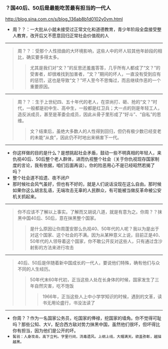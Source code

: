 ### ？国40后、50后是最能吃苦最有担当的一代人
http://blog.sina.com.cn/s/blog_136ab8b1d0102y0vm.html
- 周？？：一大批从小就未接受过正常文化和道德教育，青少年阶段全盘接受整人教育，改开后又不愿意回归正常社会价值观的人
---
>周？？：受那个人性扭曲的大环境影响，这些人中的坏人较其他年龄段的相比，确实要多得太多。
>>尤其是我们对“文？”的反思还羞羞答答，几乎所有人都成了“文？”的受害者，却很难找到加害者，“文？”期间的坏人，一直没有受到应有的惩罚，这也是导致“文？”坏人至今不思悔过，而且继续作恶的一个重要原因。
---
>周？？：生于上世纪四、五十年代的老人，在崇尚打、砸、抢的“文？”时代，一般都是初中生、高中生，一般都是红卫兵；大一点的则是年轻工人，造反派成员，甚至是革委会成员，因此从骨子里形成了“好斗”、“自私”的思维。
>>文？结束后，虽绝大多数人的人性得到回归，但仍有极少数已经变老的未能“从良”，因此仍不时地出来祸害下一代。
---
- 你这样做的目的是什么？是想挑起社会矛盾，鼓动一些不明真相的年轻人，来仇视40后、50后整个老人群体，进而仇视整个社会（关于你仇视现存国家制度的言论，我有依据，咱们后面再谈）。你的险恶用心不是已经昭然若揭了吗？
- 整个社会道不拾遗、夜不闭户
- 那时候社会风气虽好，但也有不好的，就是人们说话没现在这么自由。那时候如果你这么胡言乱语，无端攻击无辜的人民群众，有可能被当做反革命被公安机关抓起来。
---
>你不应该不了解以上事实。了解而又胡说八道，就是有意为之。你周？？抹黑中国40后、50后，意在抹黑整个国家。
>>是什么原因让你周蓬安那么仇视40、50年代的人呢？我以为是出于对这个国家、这个社会的不满。因为从某种意义上说，目前正是40、50年代的人领导着这个国家，你不敢公开反对这些人，只有通过含沙射影的方法来进行攻击
---
>40后、50后是伴随着新中国成长的一代人，要说他们特殊，确有他们与众不同的人生经历。
>>50年代末60年代初，正当这些人处在长身体的时候，国家发生了三年自然灾害，吃不饱饭
>>>1966年，正当这些人上中小学学知识的时候，遇到的文革，读书无用论盛行，书没法读了
---
- 你周？？作为一名国家公务员，吃国家的俸禄，挖国家的墙角。你不觉得可耻吗？那些公知、大V，配合西方敌对势力抹黑中国，虽然他们很坏，但坏得比你有担当，因为他们是公开的坏。
- `髯翁：人身攻击，高下立判。字里行间，流毒遗风。上纲上线，大帽满天。欲盖弥彰，越描越黑。`